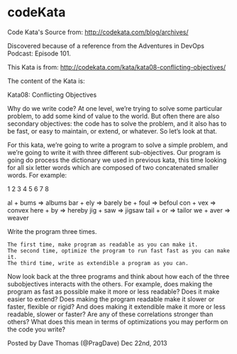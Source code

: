 # codeKata
Code Kata's Source from:
http://codekata.com/blog/archives/

Discovered because of a reference from the Adventures in DevOps Podcast: Episode 101.

This Kata is from:
http://codekata.com/kata/kata08-conflicting-objectives/

The content of the Kata is:

Kata08: Conflicting Objectives

Why do we write code? At one level, we’re trying to solve some particular problem, to add some kind of value to the world. But often there are also secondary objectives: the code has to solve the problem, and it also has to be fast, or easy to maintain, or extend, or whatever. So let’s look at that.

For this kata, we’re going to write a program to solve a simple problem, and we’re going to write it with three different sub-objectives. Our program is going do process the dictionary we used in previous kata, this time looking for all six letter words which are composed of two concatenated smaller words. For example:

1
2
3
4
5
6
7
8



  al + bums => albums
  bar + ely => barely
  be + foul => befoul
  con + vex => convex
  here + by => hereby
  jig + saw => jigsaw
  tail + or => tailor
  we + aver => weaver

Write the program three times.

    The first time, make program as readable as you can make it.
    The second time, optimize the program to run fast fast as you can make it.
    The third time, write as extendible a program as you can.

Now look back at the three programs and think about how each of the three subobjectives interacts with the others. For example, does making the program as fast as possible make it more or less readable? Does it make easier to extend? Does making the program readable make it slower or faster, flexible or rigid? And does making it extendible make it more or less readable, slower or faster? Are any of these correlations stronger than others? What does this mean in terms of optimizations you may perform on the code you write?

Posted by Dave Thomas (@PragDave) Dec 22nd, 2013 
